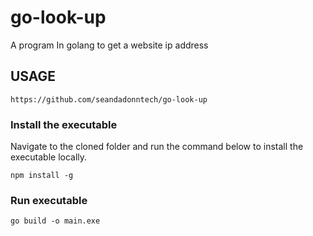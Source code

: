 # go-look-up
A program In golang to get a website ip address

## USAGE
```
https://github.com/seandadonntech/go-look-up
```

### Install the executable
Navigate to the cloned folder and run the command below to install the executable locally.
```
npm install -g
```

### Run executable
```
go build -o main.exe
```
